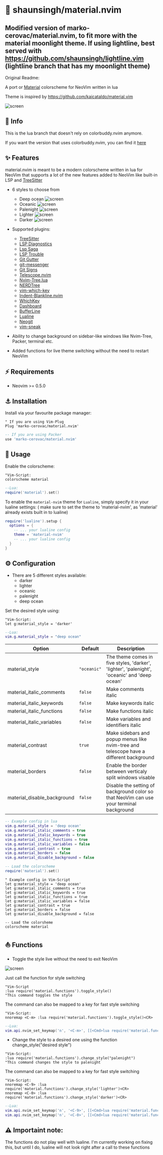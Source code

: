 # 🌊 shaunsingh/material.nvim

## Modified version of marko-cerovac/material.nvim, to fit more with the material moonlight theme. If using lightline, best served with https://github.com/shaunsingh/lightline.vim (lightline branch that has my moonlight theme) 

Original Readme:

A port or [Material](https://material-theme.site) colorscheme for NeoVim written in lua

Theme is inspired by https://github.com/kaicataldo/material.vim

![screen](/media/Material.png)

## 🔱 Info

This is the lua branch that doesn't rely on colorbuddy.nvim anymore.

If you want the version that uses colorbuddy.nvim, you can find it [here](https://github.com/marko-cerovac/material.nvim/tree/colorbuddy)

## ✨ Features

material.nvim is meant to be a modern colorscheme written in lua for NeoVim that supports a lot of the new features
added to NeoVim like built-in LSP and [TreeSitter](https://github.com/nvim-treesitter/nvim-treesitter)

+ 6 styles to choose from
    + Deep ocean ![screen](/media/deep-ocean.png)
    + Oceanic ![screen](/media/oceanic.png)
    + Palenight ![screen](/media/palenight.png)
    + Lighter ![screen](/media/lighter.png)
    + Darker ![screen](/media/darker.png)

+ Supported plugins:
    + [TreeSitter](https://github.com/nvim-treesitter/nvim-treesitter)
    + [LSP Diagnostics](https://neovim.io/doc/user/lsp.html)
    + [Lsp Saga](https://github.com/glepnir/lspsaga.nvim)
    + [LSP Trouble](https://github.com/folke/lsp-trouble.nvim)
    + [Git Gutter](https://github.com/airblade/vim-gitgutter)
    + [git-messenger](https://github.com/rhysd/git-messenger.vim)
    + [Git Signs](https://github.com/lewis6991/gitsigns.nvim)
    + [Telescope.nvim](https://github.com/nvim-telescope/telescope.nvim)
    + [Nvim-Tree.lua](https://github.com/kyazdani42/nvim-tree.lua)
    + [NERDTree](https://github.com/preservim/nerdtree)
    + [vim-which-key](https://github.com/liuchengxu/vim-which-key)
    + [Indent-Blankline.nvim](https://github.com/lukas-reineke/indent-blankline.nvim)
    + [WhichKey](https://github.com/liuchengxu/vim-which-key)
    + [Dashboard](https://github.com/glepnir/dashboard-nvim)
    + [BufferLine](https://github.com/akinsho/nvim-bufferline.lua)
    + [Lualine](https://github.com/hoob3rt/lualine.nvim)
    + [Neogit](https://github.com/TimUntersberger/neogit)
    + [vim-sneak](https://github.com/justinmk/vim-sneak)

+ Ability to change background on sidebar-like windows like Nvim-Tree, Packer, terminal etc.

+ Added functions for live theme switching without the need to restart NeoVim

## ⚡️ Requirements

+ Neovim >= 0.5.0

## ⚓ Installation

Install via your favourite package manager:
```vim
" If you are using Vim-Plug
Plug 'marko-cerovac/material.nvim'
```

```lua
-- If you are using Packer
use 'marko-cerovac/material.nvim'
```

## 🐬 Usage

Enable the colorscheme:
```vim 
"Vim-Script:
colorscheme material
```

```lua
--Lua:
require('material').set()
```

To enable the `material-nvim` theme for `Lualine`, simply specify it in your lualine settings:
( make sure to set the theme to 'material-nvim', as 'material' already exists built in to lualine)

```lua
require('lualine').setup {
  options = {
    -- ... your lualine config
    theme = 'material-nvim'
    -- ... your lualine config
  }
}
```

## ⚙️ Configuration

+ There are 5 different styles available:
    + darker
    + lighter
    + oceanic
    + palenight
    + deep ocean

Set the desired style using:
```vim 
"Vim-Script:
let g:material_style = 'darker'
```

```lua
--Lua:
vim.g.material_style = "deep ocean"
```

| Option                              | Default     | Description                                                                                                                                                     |
| ----------------------------------- | ----------- | --------------------------------------------------------------------------------------------------------------------------------------------------------------- |
| material_style                      | `"oceanic"` | The theme comes in five styles, 'darker', 'lighter', 'palenight', 'oceanic' and 'deep ocean'
| material_italic_comments            | `false`     | Make comments italic                                                                                                                                            |
| material_italic_keywords            | `false`     | Make keywords italic                                                                                                                                            |
| material_italic_functions           | `false`     | Make functions italic                                                                                                                                           |
| material_italic_variables           | `false`     | Make variables and identifiers italic                                                                                                                           |
| material_contrast                   | `true`      | Make sidebars and popup menus like nvim-tree and telescope have a different background                                                                                       |
| material_borders                    | `false`     | Enable the border between verticaly split windows visable
| material_disable_background         | `false`     | Disable the setting of background color so that NeoVim can use your terminal background

```lua
-- Example config in lua
vim.g.material_style = 'deep ocean'         
vim.g.material_italic_comments = true
vim.g.material_italic_keywords = true
vim.g.material_italic_functions = true
vim.g.material_italic_variables = false
vim.g.material_contrast = true
vim.g.material_borders = false 
vim.g.material_disable_background = false

-- Load the colorscheme
require('material').set()
```

```vim
" Example config in Vim-Script
let g:material_style = 'deep ocean'         
let g:material_italic_comments = true
let g:material_italic_keywords = true
let g:material_italic_functions = true
let g:material_italic_variables = false
let g:material_contrast = true
let g:material_borders = false 
let g:material_disable_background = false

-- Load the colorsheme
colorscheme material
```

## ⛵ Functions

+ Toggle the style live without the need to exit NeoVim

![screen](/media/toggle_style.gif)

Just call the function for style switching
```vim
"Vim-Script
:lua require('material.functions').toggle_style()
"This command toggles the style
```

The command can also be mapped to a key for fast style switching
```vim
"Vim-Script:
nnoremap <C-m> :lua require('material.functions').toggle_style()<CR>
```

```lua
--Lua:
vim.api.nvim_set_keymap('n', '<C-m>', [[<Cmd>lua require('material.functions').toggle_style()<CR>]], { noremap = true, silent = true })
```


+ Change the style to a desired one using the function change_style("desired style")
```vim
"Vim-Script:
:lua require('material.functions').change_style("palenight")
"This command changes the style to palenight
```

The command can also be mapped to a key for fast style switching
```vim
"Vim-Script:
nnoremap <C-9> :lua require('material.functions').change_style('lighter')<CR>
nnoremap <C-0> :lua require('material.functions').change_style('darker')<CR>
```

```lua
--Lua:
vim.api.nvim_set_keymap('n', '<C-9>', [[<Cmd>lua require('material.functions').change_style('lighter')<CR>]], { noremap = true, silent = true })
vim.api.nvim_set_keymap('n', '<C-0>', [[<Cmd>lua require('material.functions').change_style('darker')<CR>]], { noremap = true, silent = true })
```

## ⚠️ Importaint note: 
The functions do not play well with lualine.
I'm currently working on fixing this, but until I do, lualine will not look right after a call to these functions
